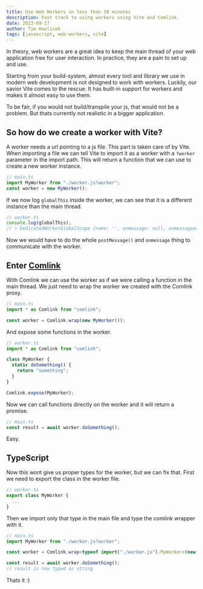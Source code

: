 ```yaml
---
title: Use Web Workers in less than 10 minutes
description: Fast track to using workers using Vite and Comlink.
date: 2023-09-17
author: Tim Havlicek
tags: [javascript, web-workers, vite]
---
```


In theory, web workers are a great idea to keep the main thread of your web application free for user interaction. In practice, they are a pain to set up and use.

Starting from your build-system, almost every tool and library we use in modern web development is not designed to work with workers.
Luckily, our savior Vite comes to the rescue. It has built-in support for workers and makes it almost easy to use them.

To be fair, if you would not build/transpile your js, that would not be a problem. But thats currently not realistic in a bigger application.

## So how do we create a worker with Vite?

A worker needs a url pointing to a js file. This part is taken care of by Vite.
When importing a file we can tell Vite to import it as a worker with a `?worker` parameter in the import path.
This will return a function that we can use to create a new worker instance.

```js
// main.ts
import MyWorker from "./worker.js?worker";
const worker = new MyWorker();
```

If we now log `globalThis` inside the worker, we can see that it is a different instance than the main thread.

```js
// worker.ts
console.log(globalThis);
// > DedicatedWorkerGlobalScope {name: '', onmessage: null, onmessageerror: null, cancelAnimationFrame: ƒ, close: ƒ, …}
```

Now we would have to do the whole `postMessage()` and `onmessage` thing to communicate with the worker.

## Enter [Comlink](https://github.com/GoogleChromeLabs/comlink)

With Comlink we can use the worker as if we were calling a function in the main thread.
We just need to wrap the worker we created with the Comlink proxy.

```js
// main.ts
import * as Comlink from "comlink";

const worker = Comlink.wrap(new MyWorker());
```

And expose some functions in the worker.

```js
// worker.ts
import * as Comlink from "comlink";

class MyWorker {
  static doSomething() {
    return "something";
  }
}

Comlink.expose(MyWorker);
```

Now we can call functions directly on the worker and it will return a promise.

```js
// main.ts
const result = await worker.doSomething();
```

Easy.

## TypeScript

Now this wont give us proper types for the worker, but we can fix that.
First we need to export the class in the worker file.

```ts
// worker.ts
export class MyWorker {
  ...
}
```

Then we import only that type in the main file and type the comlink wrapper with it.

```ts
// main.ts
import MyWorker from "./worker.js?worker";

const worker = Comlink.wrap<typeof import("./worker.js").MyWorker>(new MyWorker());

const result = await worker.doSomething();
// result is now typed as string
```

Thats it :)

